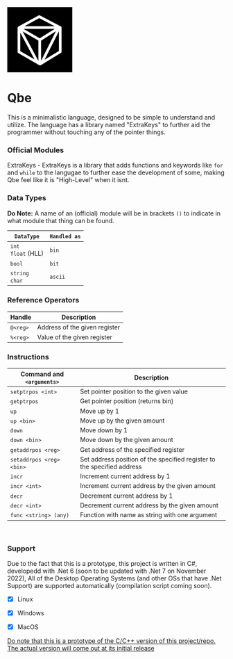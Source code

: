<img src="Qbe.png" style="align-items: center" width="150"/>

# Qbe
This is a minimalistic language, designed to be simple to understand and utilize.
The language has a library named "ExtraKeys" to further aid the programmer without touching any of the pointer things.

### Official Modules
ExtraKeys - ExtraKeys is a library that adds functions and keywords like `for` and `while` to the langugae to further ease the development of some, making Qbe feel like it is "High-Level" when it isnt.


### Data Types
__Do Note:__ A name of an (official) module will be in brackets `()` to indicate in what module that thing can be found.


| `DataType`                | `Handled as` |
|---------------------------|--------------|
| `int` <br>`float` (HLL)   | `bin`        |
| `bool`                    | `bit`        | 
| `string` <br> `char`      | `ascii`      |


### Reference Operators
| Handle    | Description                   |
|-----------|-------------------------------|
| `@<reg>`  | Address of the given register |
| `%<reg>`  | Value of the given register   |

### Instructions

| Command and `<arguments>` | Description                                                             |
|---------------------------|-------------------------------------------------------------------------|
| `setptrpos <int>`         | Set pointer position to the given value                                 |
| `getptrpos`               | Get pointer position (returns bin)                                      |
| `up`                      | Move up by 1                                                            |
| `up <bin>`                | Move up by the given amount                                             |
| `down`                    | Move down by 1                                                          |
| `down <bin>`              | Move down by the given amount                                           |
| `getaddrpos <reg>`        | Get address of the specified register                                   |
| `setaddrpos <reg> <bin>`  | Set address position of the specified register to the specified address |
| `incr`                    | Increment current address by 1                                          |
| `incr <int>`              | Increment current address by the given amount                           |
| `decr`                    | Decrement current address by 1                                          |
| `decr <int>`              | Decrement current address by the given amount                           |
| `func <string> (any)`     | Function with name as string with one argument                          |


<br>

### Support
Due to the fact that this is a prototype, this project is written in C#, developedd with .Net 6 (soon to be updated with .Net 7 on November 2022), All of the Desktop Operating Systems (and other OSs that have .Net Support) are supported automatically (compilation script coming soon).
- [x] Linux
- [x] Windows
- [x] MacOS


<ins> Do note that this is a prototype of the C/C++ version of this project/repo. The actual version will come out at its initial release </ins>
